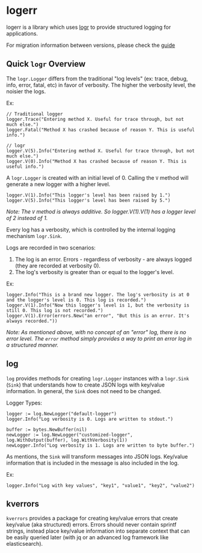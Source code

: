# logerr

logerr is a library which uses [logr](https://github.com/go-logr/logr) to provide structured logging for applications.

For migration information between versions, please check the [guide](./MIGRATION.md)

## Quick `logr` Overview

The `logr.Logger` differs from the traditional "log levels" (ex: trace, debug, info, error, fatal, etc) in favor of verbosity. The higher the verbosity level, the noisier the logs.

Ex:

```golang
// Traditional logger
logger.Trace("Entering method X. Useful for trace through, but not much else.")
logger.Fatal("Method X has crashed because of reason Y. This is useful info.")

// logr
logger.V(5).Info("Entering method X. Useful for trace through, but not much else.")
logger.V(0).Info("Method X has crashed because of reason Y. This is useful info.")
```

A `logr.Logger` is created with an initial level of 0. Calling the `V` method will generate a new logger with a higher level.

```golang
logger.V(1).Info("This logger's level has been raised by 1.")
logger.V(5).Info("This logger's level has been raised by 5.")
```

_Note: The `V` method is always additive. So logger.V(1).V(1) has a logger level of 2 instead of 1._

Every log has a verbosity, which is controlled by the internal logging mechanism `logr.Sink`.

Logs are recorded in two scenarios:

1. The log is an error. Errors - regardless of verbosity - are always logged (they are recorded at verbosity 0).
2. The log's verbosity is greater than or equal to the logger's level.

Ex:

```golang
logger.Info("This is a brand new logger. The log's verbosity is at 0 and the logger's level is 0. This log is recorded.")
logger.V(1).Info("Now this logger's level is 1, but the verbosity is still 0. This log is not recorded.")
logger.V(1).Error(errors.New("an error", "But this is an error. It's always recorded."))
```

_Note: As mentioned above, with no concept of an "error" log, there is no error level. The `error` method simply provides a way to print an error log in a structured manner._

## log

`log` provides methods for creating `logr.Logger` instances with a `logr.Sink` (`Sink`) that understands how to create JSON logs with key/value information. In general, the `Sink` does not need to be changed.

Logger Types:

```golang
logger := log.NewLogger("default-logger")
logger.Info("Log verbosity is 0. Logs are written to stdout.")

buffer := bytes.NewBuffer(nil)
newLogger := log.NewLogger("customized-logger", log.WithOutput(buffer), log.WithVerbosity(1))
newLogger.Info("Log verbosity is 1. Logs are written to byte buffer.")
```

As mentions, the `Sink` will transform messages into JSON logs. Key/value information that is included in the message is also included in the log.

Ex:

```golang
logger.Info("Log with key values", "key1", "value1", "key2", "value2")
```

## kverrors

`kverrors` provides a package for creating key/value errors that create key/value (aka structured) errors. Errors should never contain sprintf strings, instead place key/value information into separate context that can be easily queried later (with jq or an advanced log framework like elasticsearch).
